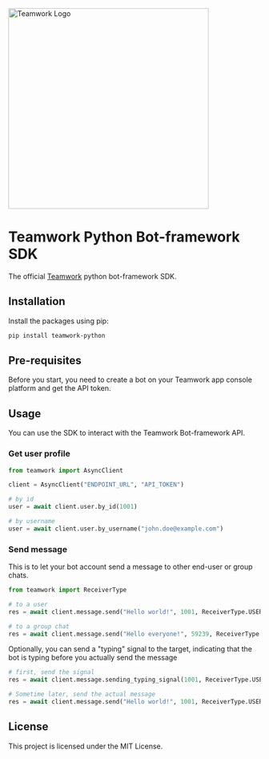 <img src="https://teamwork.app/static/teamwork_logo_word-7f2b02a09653c972fd5a9e80ea6abbf2.svg" alt="Teamwork Logo" width="400"/>

# Teamwork Python Bot-framework SDK

The official [Teamwork](https://teamwork.app) python bot-framework SDK.

## Installation

Install the packages using pip:

```sh
pip install teamwork-python
```

## Pre-requisites

Before you start, you need to create a bot on your Teamwork app console platform and get the API token.

## Usage

You can use the SDK to interact with the Teamwork Bot-framework API.

### Get user profile

```python
from teamwork import AsyncClient

client = AsyncClient("ENDPOINT_URL", "API_TOKEN")

# by id
user = await client.user.by_id(1001)

# by username
user = await client.user.by_username("john.doe@example.com")
```

### Send message

This is to let your bot account send a message to other end-user or group chats.

```python
from teamwork import ReceiverType

# to a user
res = await client.message.send("Hello world!", 1001, ReceiverType.USER)

# to a group chat
res = await client.message.send("Hello everyone!", 59239, ReceiverType.GROUP)

```

Optionally, you can send a "typing" signal to the target, indicating that the bot is typing before you actually send the message

```python
# first, send the signal
res = await client.message.sending_typing_signal(1001, ReceiverType.USER)

# Sometime later, send the actual message
res = await client.message.send("Hello world!", 1001, ReceiverType.USER)

```

## License

This project is licensed under the MIT License.
